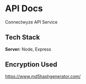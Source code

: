 # API Docs
Connectwyze API Service



## Tech Stack
**Server:** Node, Express



## Encryption Used
https://www.md5hashgenerator.com/
